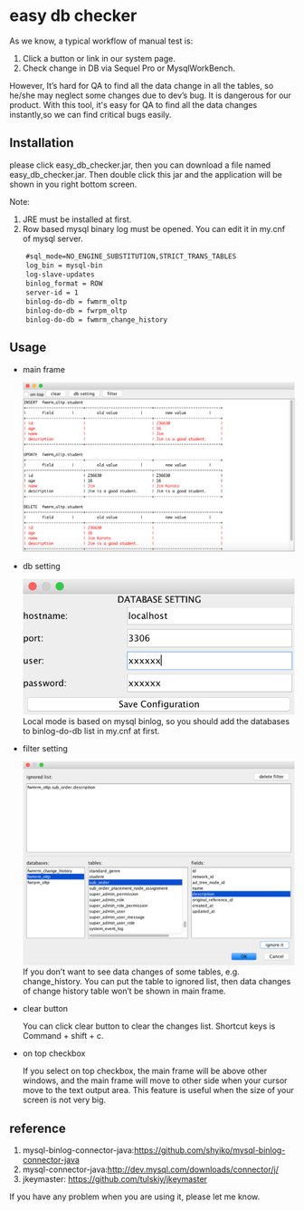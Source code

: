 easy db checker
=============
As we know, a typical workflow of manual test  is: 

1. Click a button or link in our system page.
2. Check change in DB via Sequel Pro or MysqlWorkBench.

However,  It’s hard for QA to find all the data change in all the tables, so he/she may neglect some changes due to dev’s bug. It is dangerous for our product. With this tool, it's easy for QA to find all the data changes instantly,so we can find critical bugs easily.

## Installation
please click easy_db_checker.jar, then you can download a file named easy_db_checker.jar.  Then double click this jar and the application will be shown in you right bottom screen. 

Note:
1. JRE must be installed at first.
2. Row based mysql binary log must be opened. You can edit it in my.cnf of mysql server.
```
    #sql_mode=NO_ENGINE_SUBSTITUTION,STRICT_TRANS_TABLES
    log_bin = mysql-bin
    log-slave-updates
    binlog_format = ROW
    server-id = 1
    binlog-do-db = fwmrm_oltp
    binlog-do-db = fwrpm_oltp
    binlog-do-db = fwmrm_change_history
```

## Usage
* main frame

    ![Alt text](/assets/main_frame.png)
* db setting

    ![Alt text](/assets/db_setting.png)
    Local mode is based on mysql binlog, so you should add the databases to binlog-do-db list in my.cnf at first.
* filter setting

    ![Alt text](/assets/setting.png)
    If you don’t want to see data changes of some tables, e.g. change_history. You can put the table to ignored list, then data changes of change history table won’t be shown in main frame.

* clear button

    You can click clear button to clear the changes list.  Shortcut keys is Command + shift + c.
* on top checkbox

    If you select  on top checkbox, the main frame will be above other windows, and the main frame will move to other side when your cursor move to the text output area. This feature is useful when the size of your screen is not very big.


## reference

1. mysql-binlog-connector-java:https://github.com/shyiko/mysql-binlog-connector-java
2. mysql-connector-java:http://dev.mysql.com/downloads/connector/j/
3. jkeymaster: https://github.com/tulskiy/jkeymaster


If you have any problem when you are using it, please let me know.
